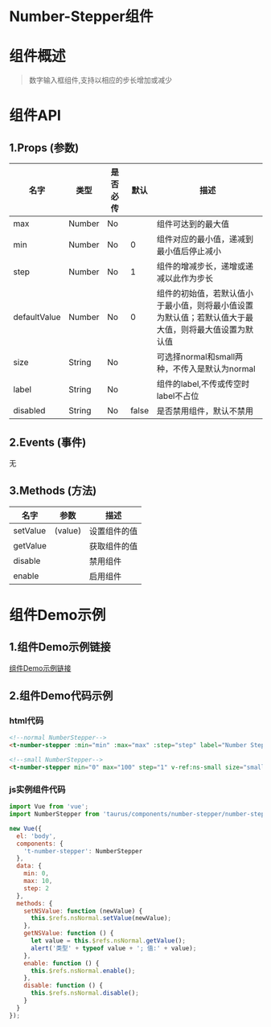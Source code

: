 # Number-Stepper组件


# 组件概述

> 数字输入框组件,支持以相应的步长增加或减少


# 组件API

## 1.Props \(参数\)

| 名字 | 类型 | 是否必传 | 默认 | 描述 |
| --- | --- | --- | --- | --- |
| max | Number| No |  | 组件可达到的最大值 |
| min | Number | No  | 0 | 组件对应的最小值，递减到最小值后停止减小|
| step | Number | No  | 1 | 组件的增减步长，递增或递减以此作为步长|
| defaultValue | Number | No | 0 | 组件的初始值，若默认值小于最小值，则将最小值设置为默认值；若默认值大于最大值，则将最大值设置为默认值 |
| size | String | No |  | 可选择normal和small两种，不传入是默认为normal |
| label | String | No |  | 组件的label,不传或传空时label不占位 |
| disabled | String | No | false | 是否禁用组件，默认不禁用 |

## 2.Events \(事件\)

无

## 3.Methods \(方法\)

| 名字 | 参数 | 描述 |
| --- | --- | --- |
| setValue | \(value\) | 设置组件的值 |
| getValue |  | 获取组件的值 |
| disable |  | 禁用组件 |
| enable |  | 启用组件 |


# 组件Demo示例

## 1.组件Demo示例链接

[组件Demo示例链接](/examples/number-stepper-demo/index.html)

## 2.组件Demo代码示例
### html代码
```html
<!--normal NumberStepper-->
<t-number-stepper :min="min" :max="max" :step="step" label="Number Steppper" v-ref:ns-normal></t-number-stepper>

<!--small NumberStepper-->
<t-number-stepper min="0" max="100" step="1" v-ref:ns-small size="small"></t-number-stepper>
```

### js实例组件代码
```JavaScript
import Vue from 'vue';
import NumberStepper from 'taurus/components/number-stepper/number-stepper';

new Vue({
  el: 'body',
  components: {
    't-number-stepper': NumberStepper
  },
  data: {
    min: 0,
    max: 10,
    step: 2
  },
  methods: {
    setNSValue: function (newValue) {
      this.$refs.nsNormal.setValue(newValue);
    },
    getNSValue: function () {
      let value = this.$refs.nsNormal.getValue();
      alert('类型' + typeof value + '; 值:' + value);
    },
    enable: function () {
      this.$refs.nsNormal.enable();
    },
    disable: function () {
      this.$refs.nsNormal.disable();
    }
  }
});

```
